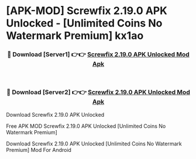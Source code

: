 # [APK-MOD] Screwfix 2.19.0 APK Unlocked - [Unlimited Coins No Watermark Premium] kx1ao



<div align="center">
<h3>🔴 Download [Server1] 👉👉 <a href="https://momento.my/?title=Screwfix_2.19.0_APK_Unlocked">Screwfix 2.19.0 APK Unlocked Mod Apk</a></h3><br>

<h3>🔴 Download [Server2] 👉👉 <a href="https://momento.my/?title=Screwfix_2.19.0_APK_Unlocked">Screwfix 2.19.0 APK Unlocked Mod Apk</a></h3>
</div>



Download Screwfix 2.19.0 APK Unlocked 

Free APK MOD Screwfix 2.19.0 APK Unlocked [Unlimited Coins No Watermark Premium]

Download Screwfix 2.19.0 APK Unlocked [Unlimited Coins No Watermark Premium] Mod For Android
